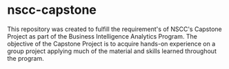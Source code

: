 # nscc-capstone
This repository was created to fulfill the requirement's of NSCC's Capstone Project as part of the Business Intelligence Analytics Program. The objective of the Capstone Project is to acquire hands-on experience on a group project applying much of the material and skills learned throughout the program.
